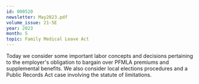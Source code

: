 ```yaml
---
id: 000520
newsletter: May2023.pdf
volume_issue: 21-5E
year: 2023
month: 5
topic: Family Medical Leave Act
---
```


Today we consider some important labor concepts and decisions pertaining to the employer's obligation to bargain over PFMLA premiums and supplemental benefits. We also consider local elections procedures and a Public Records Act case involving the statute of limitations.